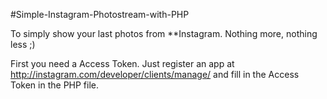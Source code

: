 #Simple-Instagram-Photostream-with-PHP

To simply show your last photos from **Instagram. Nothing more, nothing less ;)

First you need a Access Token. 
Just register an app at http://instagram.com/developer/clients/manage/
and fill in the Access Token in the PHP file. 

